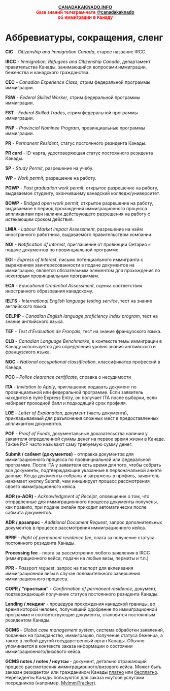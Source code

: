 <p style="color:red; font-family:arial; font-weight:800; text-align:center; font-size:1em; "><a href="https://canadakaknado.info">CANADAKAKNADO.INFO</a><br>база знаний телеграм-чата <a href="https://t.me/canadakaknado">@canadakaknado</a><br>об иммиграции в Канаду</p>

# __Аббревиатуры, сокращения, сленг__

__CIC__ - _Citizenship and Immigration Canada_, старое название IRCC.

__IRCC__ - _Immigration, Refugees and Citizenship Canada_, департамент правительства Канады, занимающийся вопросами иммиграции, беженства и канадского гражданства.

__CEC__ - _Canadian Experience Class_, стрим федеральной программы иммиграции.

__FSW__ - _Federal Skilled Worker_, стрим федеральной программы иммиграции.

__FST__ - _Federal Skilled Trades_, стрим федеральной программы иммиграции.

__PNP__ - _Provincial Nominee Program_, провинциальные программы иммиграции.

__PR__ - _Permanent Resident_, статус постоянного резидента Канады.

__PR card__ - ID-карта, удостоверяющая статус постоянного резидента Канады.

__SP__ - _Study Permit_, разрешение на учебу.

__WP__ - _Work permit_, разрешение на работу.

__PGWP__ - _Post graduation work permit_, открытое разрешение на работу, выдаваемое студенту, окончившему канадский колледж/университет.

__BOWP__ - _Bridged open work permit_, открытое разрешение на работу, выдаваемое в период прохождения иммиграционного процесса аппликантам при наличии действующего разрешения на работу с истекающим сроком действия.

__LMIA__ - _Labour Market Impact Assessment_, разрешение на найм иностранного работника, выдаваемого правительством компании.

__NOI__ - _Notification of Interest_, приглашение от провинции Онтарио к подаче документов по провинциальной программе.

__EOI__ - _Express of Interest_, письмо потенциального иммигранта с выражением заинтересованности в подаче документов на иммиграцию, является обязательным элементом для прохождения по некоторым провинциальным программам.

__ECA__ -  _Educational Credential Assessment_, оценка соответствия иностранного образования канадскому.

__IELTS__ - _International English language testing service_, тест на знание английского языка.

__CELPIP__ - _Canadian English language proficiency index program_, тест на знание английского языка.

__TEF__ - _Test d'Evaluation de Français_, тест на знание французского языка.

__CLB__ - _Canadian Language Benchmarks_, в контексте темы иммиграции в Канаду используется для определения уровня знания английского и французского языка.

__NOC__ - _National occupational classification_, классификатор профессий в Канаде.

__PCC__ - _Police clearance certificate_, справка о несудимости

__ITA__ - _Invitation to Apply_, приглашение подавать документ по провинциальной или федеральной программе. Если заявитель находится в пуле Express Entry, он получает ITA после выборки, если набирает проходной балл и подходящий срок профиля. 

__LOE__ - _Letter of Explanation_, документ (часть документа), прикладываемый для разъяснения сложных мест в предоставленных аппликантом документов.

__POF__ - _Proof of Funds_, документальные доказательства наличия у заявителя определенной суммы денег на первое время жизни в Канаде. Также PoF часто называют саму требуемую сумму денег.

__Submit / сабмит (документов)__ - отправка документов для иммиграционного процесса по провинциальной или федеральной программе. После ITA у заявителя есть время для того, чтобы собрать все документы, подтверждающие указанные в первоначальной анкете данные. Когда документы собраны и загружены в профиль, заявитель нажимает кнопку Submit, чем инициирует процесс рассмотрения своего иммиграционного кейса.  

__AOR (e-AOR)__ - _Acknowledgment of Receipt_, оповещение о том, что отправленные для иммиграционного процесса документы получены, как правило, при подаче онлайн приходит автоматически после сабмита документов. 

__ADR / дозапрос__ - _Additional Document Request_, запрос дополнительных документов в процессе рассмотрения иммиграционного кейса.

__RPRF__ - _Right of permanent residence fee_, плата за получение статуса постоянного резидента Канады.

__Processing fee__ - плата за рассмотрение любого заявления в IRCC (иммиграционного кейса, подачи на любые визы, пермиты и т.п.)

__PPR__ - _Passport request_, запрос на паспорт для вклеивания иммиграционной визы в случае положительного завершения иммиграционного процесса.

__COPR / "простыня"__ - _Confirmation of permanent residence_, документ, подтверждающий получение статуса постоянного резидента Канады.

__Landing / лендинг__ - процедура прохождения канадской границы, во время которой человек, получивший одобрение по иммиграционной программе и соответствующие документы, становится постоянным резидентом Канады.

__GCMS__ - _Global case management system_, система обработки заявлений, поданных на гражданство, иммиграцию, получение статуса беженца, а также в любой другой государственный орган Канады. Обычно упоминается в контексте заказа информации о состоянии иммиграционного/визового кейса.

__GCMS notes / notes / ноутсы__ - документ, детально отражающий процесс рассмотрения иммиграционного/визового кейса. Может быть заказан резидентом или гражданином Канады [платно](https://www.canada.ca/en/immigration-refugees-citizenship/corporate/transparency/access-information-privacy/requests-information-act.html) или [бесплатно](https://www.canada.ca/en/immigration-refugees-citizenship/corporate/transparency/access-information-privacy/request-privacy-act.html). Нерезиденты Канады пользуются для заказа ноутсов услугами посредников (например, [MyImmiTracker](https://myimmitracker.com/)).
